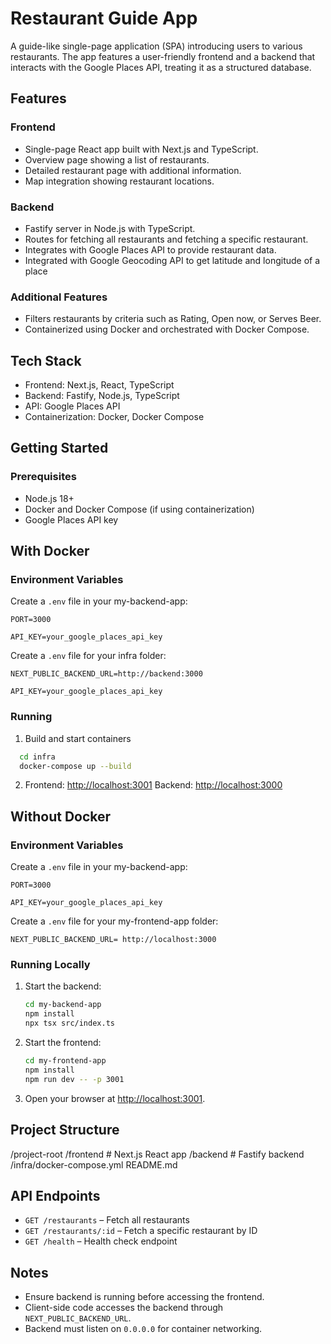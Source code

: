 # Restaurant Guide App

A guide-like single-page application (SPA) introducing users to various restaurants. The app features a user-friendly frontend and a backend that interacts with the Google Places API, treating it as a structured database.

## Features

### Frontend

- Single-page React app built with Next.js and TypeScript.
- Overview page showing a list of restaurants.
- Detailed restaurant page with additional information.
- Map integration showing restaurant locations.

### Backend

- Fastify server in Node.js with TypeScript.
- Routes for fetching all restaurants and fetching a specific restaurant.
- Integrates with Google Places API to provide restaurant data.
- Integrated with Google Geocoding API to get latitude and longitude of a place

### Additional Features

- Filters restaurants by criteria such as Rating, Open now, or Serves Beer.
- Containerized using Docker and orchestrated with Docker Compose.

## Tech Stack

- Frontend: Next.js, React, TypeScript
- Backend: Fastify, Node.js, TypeScript
- API: Google Places API
- Containerization: Docker, Docker Compose

## Getting Started

### Prerequisites

- Node.js 18+
- Docker and Docker Compose (if using containerization)
- Google Places API key

## With Docker

### Environment Variables

Create a `.env` file in your my-backend-app:

`PORT=3000`

`API_KEY=your_google_places_api_key`

Create a `.env` file for your infra folder:

`NEXT_PUBLIC_BACKEND_URL=http://backend:3000`

`API_KEY=your_google_places_api_key`

### Running

1. Build and start containers

```bash
  cd infra
  docker-compose up --build
```

2. Frontend: [http://localhost:3001](http://localhost:3001)
   Backend: [http://localhost:3000](http://localhost:3000)

## Without Docker

### Environment Variables

Create a `.env` file in your my-backend-app:

`PORT=3000`

`API_KEY=your_google_places_api_key`

Create a `.env` file for your my-frontend-app folder:

`NEXT_PUBLIC_BACKEND_URL= http://localhost:3000`

### Running Locally

1. Start the backend:

   ```bash
   cd my-backend-app
   npm install
   npx tsx src/index.ts
   ```

2. Start the frontend:

   ```bash
   cd my-frontend-app
   npm install
   npm run dev -- -p 3001
   ```

3. Open your browser at [http://localhost:3001](http://localhost:3001).

## Project Structure

/project-root
/frontend # Next.js React app
/backend # Fastify backend
/infra/docker-compose.yml
README.md

## API Endpoints

- `GET /restaurants` – Fetch all restaurants
- `GET /restaurants/:id` – Fetch a specific restaurant by ID
- `GET /health` – Health check endpoint

## Notes

- Ensure backend is running before accessing the frontend.
- Client-side code accesses the backend through `NEXT_PUBLIC_BACKEND_URL`.
- Backend must listen on `0.0.0.0` for container networking.
